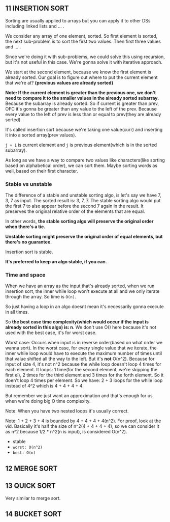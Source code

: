 ## 11 INSERTION SORT
Sorting are usually applied to arrays but you can apply it to other DSs including linked lists and ... .

We consider any array of one element, sorted. So first element is sorted, the next sub-problem is to sort the first two values.
Then first three values and ... .

Since we're doing it with sub-problems, we could solve this using recursion, but it's not useful in this case. We're gonna solve it with
iterative approach.

We start at the second element, because we know the first element is already sorted. Our goal is to figure out where to put the current element
that we're at? **(previous values are already sorted)** 

**Note: If the current element is greater than the previous one, we don't need to compare it to the smaller values in the already sorted subarray.**
Because the subarray is already sorted. So if current is greater than prev, OFC it's gonna be greater than any value to the left of the prev. Because
every value to the left of prev is less than or equal to prev(they are already sorted).

It's called insertion sort because we're taking one value(curr) and inserting it into a sorted array(prev values).

`j + 1` is current element and `j` is previous element(which is in the sorted subarray).

As long as we have a way to compare two values like characters(like sorting based on alphabetical order), we can sort them. Maybe sorting words as well,
based on their first character.

### Stable vs unstable
The difference of a stable and unstable sorting algo, is let's say we have 7, 3, 7 as input. The sorted result is: 3, 7, 7.
The stable sorting algo would put the first 7 to also appear before the second 7 again in the result.
It preserves the original relative order of the elements that are equal.

In other words, **the stable sorting algo will preserve the original order when there's a tie.**

**Unstable sorting might preserve the original order of equal elements, but there's no guarantee.**

Insertion sort is stable. 

**It's preferred to keep an algo stable, if you can.**

### Time and space
When we have an array as the input that's already sorted, when we run insertion sort, the inner while loop won't execute at all and we only
iterate through the array. So time is `O(n)`.

So just having a loop in an algo doesnt mean it's necessarily gonna execute in all times.

So **the best case time complexity(which would occur if the input is already sorted in this algo) is: n**. We don't use O() here because
it's not used with the best case, it's for worst case.

Worst case: Occurs when input is in reverse order(based on what order we wanna sort). In the worst case, for every single value that we
iterate, the inner while loop would have to execute the maximum number of times until that value shifted all the way to the left.
But it's **not** O(n^2). Because for input of size 4, it's not n^2 because the while loop doesn't loop 4 times for each element.
It loops: 1 time(for the second element, we're skipping the first el), 2 times for the third element and 3 times for the forth element. 
So it doen't loop 4 times per element. So we have: 2 + 3 loops for the while loop instead of 4^2 which is 4 + 4 + 4 + 4.

But remember we just want an approximation and that's enough for us when we're doing big O time complexity.

Note: When you have two nested loops it's usually correct.

Note: 1 + 2 + 3 + 4 is bounded by 4 + 4 + 4 + 4(n^2). For proof, look at the vid. Basically it's half the size of n^2(4 + 4 + 4 + 4), so we can consider
it as n^2 because 1/2 * n^2(n is input), is considered O(n^2).

- stable
- `worst: O(n^2)`
- `best: O(n)`

## 12 MERGE SORT

## 13 QUICK SORT
Very similar to merge sort.

## 14 BUCKET SORT